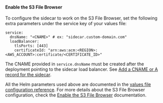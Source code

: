 #### Enable the S3 File Browser

To configure the sidecar to work on the S3 File Browser, set the following extra parameters under the service key of your values file:

```
service:
  dnsName: "<CNAME>" # ex: "sidecar.custom-domain.com"
  loadBalancer:
    tlsPorts: [443]
    certificateId: "arn:aws:acm:<REGION>:<AWS_ACCOUNT>:certificate/<CERTIFICATE_ID>"
```

The CNAME provided in `service.dnsName` must be created
after the deployment pointing to the sidecar load balancer.
See [Add a CNAME or A record for the sidecar](https://cyral.com/docs/sidecars/manage/alias).

All the Helm parameters used above are documented in the 
[values file configuration reference](./values-file.md). 
For more details about the S3 File Browser configuration, check the 
[Enable the S3 File Browser](https://cyral.com/docs/how-to/enable-s3-browser) 
documentation.
